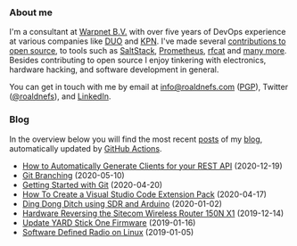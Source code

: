 ### About me

I'm a consultant at [Warpnet B.V.](https://warpnet.nl) with over five years of DevOps experience at various companies like [DUO](https://duo.nl/) and [KPN](https://www.kpn.com/). I've made several [contributions to open source](https://github.com/roaldnefs), to tools such as [SaltStack](https://github.com/saltstack/salt/pulls?q=is%3Apr+author%3Aroaldnefs), [Prometheus](https://github.com/prometheus/client_golang/pulls?q=is%3Apr+author%3Aroaldnefs), [rfcat](https://github.com/atlas0fd00m/rfcat/pulls?q=is%3Apr+author%3Aroaldnefs) and [many more](https://github.com/roaldnefs). Besides contributing to open source I enjoy tinkering with electronics, hardware hacking, and software development in general.

You can get in touch with me by email at [info@roaldnefs.com](mailto:info@roaldnefs.com) ([PGP](https://roaldnefs.com/roaldnefs-2020.asc)), Twitter ([@roaldnefs](https://twitter.com/roaldnefs)), and [LinkedIn](https://www.linkedin.com/in/roaldnefs/).

### Blog

In the overview below you will find the most recent [posts](https://roaldnefs.com/posts/) of my [blog](https://roaldnefs.com/), automatically updated by [GitHub Actions](https://github.com/roaldnefs/roaldnefs/actions?query=workflow%3A%22Update+README.md%22).

<!-- BLOG_START -->
- [How to Automatically Generate Clients for your REST API](https://roaldnefs.com/posts/2020/12/how-to-automatically-generate-clients-for-your-rest-api/) (2020-12-19)
- [Git Branching](https://roaldnefs.com/posts/2020/05/git-branching/) (2020-05-10)
- [Getting Started with Git](https://roaldnefs.com/posts/2020/04/getting-started-with-git/) (2020-04-20)
- [How To Create a Visual Studio Code Extension Pack](https://roaldnefs.com/posts/2020/04/how-to-create-a-visual-studio-code-extension-pack/) (2020-04-17)
- [Ding Dong Ditch using SDR and Arduino](https://roaldnefs.com/posts/2020/01/ding-dong-ditch-using-sdr-and-arduino/) (2020-01-02)
- [Hardware Reversing the Sitecom Wireless Router 150N X1](https://roaldnefs.com/posts/2019/12/hardware-reverse-a-wireless-router/) (2019-12-14)
- [Update YARD Stick One Firmware](https://roaldnefs.com/posts/2019/01/update-yard-stick-one-firmware/) (2019-01-16)
- [Software Defined Radio on Linux](https://roaldnefs.com/posts/2019/01/software-defined-radio-on-linux/) (2019-01-05)
<!-- BLOG_END -->

<!--
**roaldnefs/roaldnefs** is a ✨ _special_ ✨ repository because its `README.md` (this file) appears on your GitHub profile.

Here are some ideas to get you started:

- 🔭 I’m currently working on ...
- 🌱 I’m currently learning ...
- 👯 I’m looking to collaborate on ...
- 🤔 I’m looking for help with ...
- 💬 Ask me about ...
- 📫 How to reach me: ...
- 😄 Pronouns: ...
- ⚡ Fun fact: ...
-->
